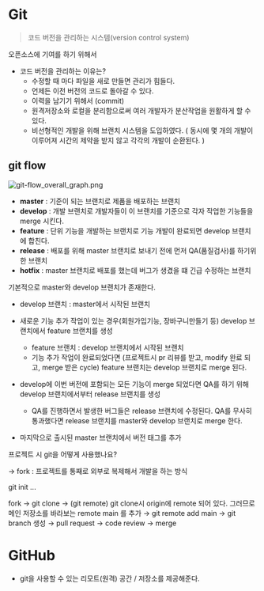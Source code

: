 # Git

> 코드 버전을 관리하는 시스템(version control system)
> 

오픈소스에 기여를 하기 위해서

- 코드 버전을 관리하는 이유는?
    - 수정할 때 마다 파일을 새로 만들면 관리가 힘들다.
    - 언제든 이전 버전의 코드로 돌아갈 수 있다.
    - 이력을 남기기 위해서 (commit)
    - 원격저장소와 로컬을 분리함으로써 여러 개발자가 분산작업을 원활하게 할 수 있다.
    - 비선형적인 개발을 위해 브랜치 시스템을 도입하였다. ( 동시에 몇 개의 개발이 이루어져 시간의 제약을 받지 않고 각각의 개발이 순환된다. )
    

## git flow

![git-flow_overall_graph.png](https://s3-us-west-2.amazonaws.com/secure.notion-static.com/57a3e22a-d51b-4323-935b-072351caf9f5/git-flow_overall_graph.png)

- **master** : 기준이 되는 브랜치로 제품을 배포하는 브랜치
- **develop** : 개발 브랜치로 개발자들이 이 브랜치를 기준으로 각자 작업한 기능들을 merge 시킨다.
- **feature** : 단위 기능을 개발하는 브랜치로 기능 개발이 완료되면 develop 브랜치에 합친다.
- **release** : 배포를 위해 master 브랜치로 보내기 전에 먼저 QA(품질검사)를 하기위한 브랜치
- **hotfix** : master 브랜치로 배포를 했는데 버그가 생겼을 떄 긴급 수정하는 브랜치

기본적으로  master와 develop 브랜치가 존재한다. 

- develop 브랜치 : master에서 시작된 브랜치

- 새로운 기능 추가 작업이 있는 경우(회원가입기능, 장바구니만들기 등) develop 브랜치에서 feature 브랜치를 생성
    - feature 브랜치 : develop 브랜치에서 시작된 브랜치
    - 기능 추가 작업이 완료되었다면 (프로젝트시 pr 리뷰를 받고, modify 완료 되고, merge 받은 cycle) feature 브랜치는 develop 브랜치로 merge 된다.

- develop에 이번 버전에 포함되는 모든 기능이 merge 되었다면 QA를 하기 위해 develop 브랜치에서부터 release 브랜치를 생성
    - QA를 진행하면서 발생한 버그들은 release 브랜치에 수정된다. QA를 무사히 통과했다면 release 브랜치를 master와 develop 브랜치로 merge 한다.

- 마지막으로 출시된 master 브랜치에서 버전 태그를 추가

프로젝트 시 git을 어떻게 사용했나요?

→ fork : 프로젝트를 통째로 외부로 복제해서 개발을 하는 방식 

git init ... 

fork → git clone → (git remote) git clone시 origin에 remote 되어 있다. 그러므로 메인 저장소를 바라보는 remote main 를 추가 → git remote add main → git branch 생성 → pull request → code review → merge 

# GitHub

- git을 사용할 수 있는 리모트(원격) 공간 / 저장소를 제공해준다.